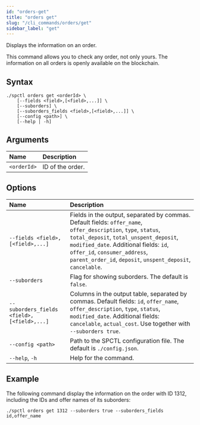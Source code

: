 ```yaml
---
id: "orders-get"
title: "orders get"
slug: "/cli_commands/orders/get"
sidebar_label: "get"
---
```


Displays the information on an order.

This command allows you to check any order, not only yours. The information on all orders is openly available on the blockchain.

## Syntax

```
./spctl orders get <orderId> \
    [--fields <field>,[<field>,...]] \
    [--suborders] \
    [--suborders_fields <field>,[<field>,...]] \
    [--config <path>] \
    [--help | -h]
```

## Arguments

| **Name** | **Description** |
| :- | :- |
| `<orderId>` | ID of the order. |

## Options

| <div style={{width:355}}>**Name**</div> | **Description** |
| :- | :- |
| `--fields <field>,[<field>,...]` | Fields in the output, separated by commas. Default fields: `offer_name`, `offer_description`, `type`, `status`, `total_deposit`, `total_unspent_deposit`, `modified_date`. Additional fields: `id`, `offer_id`, `consumer_address`, `parent_order_id`, `deposit`, `unspent_deposit`, `cancelable`. |
| `--suborders` | Flag for showing suborders. The default is `false`. |
| `--suborders_fields <field>,[<field>,...]` | Columns in the output table, separated by commas. Default fields: `id`, `offer_name`, `offer_description`, `type`, `status`, `modified_date`. Additional fields: `cancelable`, `actual_cost`. Use together with `--suborders true`. |
| `--config <path>` | Path to the SPCTL configuration file. The default is `./config.json`. |
| `--help`, `-h` | Help for the command. |

## Example

The following command display the information on the order with ID 1312, including the IDs and offer names of its suborders:

```
./spctl orders get 1312 --suborders true --suborders_fields id,offer_name
```
